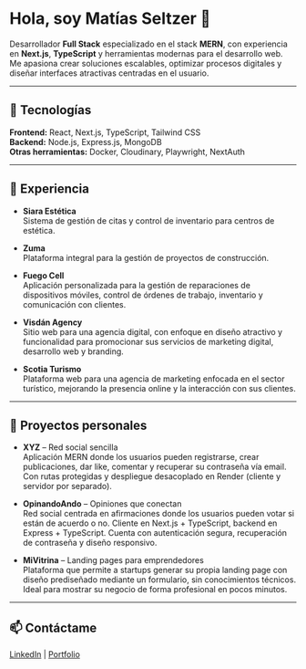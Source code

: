 # Hola, soy Matías Seltzer 👋

Desarrollador **Full Stack** especializado en el stack **MERN**, con experiencia en **Next.js**, **TypeScript** y herramientas modernas para el desarrollo web. Me apasiona crear soluciones escalables, optimizar procesos digitales y diseñar interfaces atractivas centradas en el usuario.

---

## 🚀 Tecnologías

**Frontend:** React, Next.js, TypeScript, Tailwind CSS  
**Backend:** Node.js, Express.js, MongoDB  
**Otras herramientas:** Docker, Cloudinary, Playwright, NextAuth

---

## 💼 Experiencia

- **Siara Estética**  
  Sistema de gestión de citas y control de inventario para centros de estética.

- **Zuma**  
  Plataforma integral para la gestión de proyectos de construcción.

- **Fuego Cell**  
  Aplicación personalizada para la gestión de reparaciones de dispositivos móviles, control de órdenes de trabajo, inventario y comunicación con clientes.

- **Visdán Agency**  
  Sitio web para una agencia digital, con enfoque en diseño atractivo y funcionalidad para promocionar sus servicios de marketing digital, desarrollo web y branding.

- **Scotia Turismo**  
  Plataforma web para una agencia de marketing enfocada en el sector turístico, mejorando la presencia online y la interacción con sus clientes.

---

## 🧩 Proyectos personales

- **XYZ** – Red social sencilla  
  Aplicación MERN donde los usuarios pueden registrarse, crear publicaciones, dar like, comentar y recuperar su contraseña vía email. Con rutas protegidas y despliegue desacoplado en Render (cliente y servidor por separado).

- **OpinandoAndo** – Opiniones que conectan  
  Red social centrada en afirmaciones donde los usuarios pueden votar si están de acuerdo o no. Cliente en Next.js + TypeScript, backend en Express + TypeScript. Cuenta con autenticación segura, recuperación de contraseña y diseño responsivo.

- **MiVitrina** – Landing pages para emprendedores  
  Plataforma que permite a startups generar su propia landing page con diseño prediseñado mediante un formulario, sin conocimientos técnicos. Ideal para mostrar su negocio de forma profesional en pocos minutos.

---

## 📫 Contáctame

[LinkedIn](https://www.linkedin.com/in/matias-seltzer/) | [Portfolio](https://matias-seltzer.netlify.app/)

